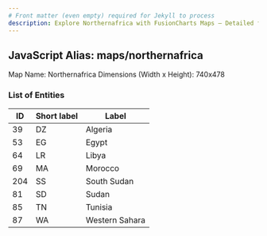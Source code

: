 ```yaml
---
# Front matter (even empty) required for Jekyll to process
description: Explore Northernafrica with FusionCharts Maps – Detailed features for seamless integration. Try now & enhance your data visualization today! 
---
```


## JavaScript Alias: maps/northernafrica

Map Name: Northernafrica
Dimensions (Width x Height): 740x478





### List of Entities

ID | Short label | Label
---|---|---|
39|DZ|Algeria
53|EG|Egypt
64|LR|Libya
69|MA|Morocco
204|SS|South Sudan
81|SD|Sudan
85|TN|Tunisia
87|WA|Western Sahara

